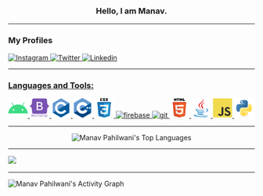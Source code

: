 <h3 align = 'center'>Hello, I am Manav.</h3>
<hr>
<h3>My Profiles</h3>
<a href="https://www.instagram.com/mann__pahilwani/">
    <img alt="Instagram" src="https://img.shields.io/badge/Instagram-E4405F?logo=instagram&logoColor=white&style=flat-square"/>
<a href="https://twitter.com/MannPahilwani">
    <img alt="Twitter"src="https://img.shields.io/badge/Twitter-1DA1F2?logo=twitter&logoColor=white&style=flat-square"/>
<a href="https://www.linkedin.com/in/manav-pahilwani-a81a25207/">
    <img alt="Linkedin"src="https://img.shields.io/badge/linkedin-0077B5?logo=linkedin&logoColor=white&style=flat-square"/>
<hr>
<h3 align="left">Languages and Tools:</h3>
<p align="left"> <a href="https://developer.android.com" target="_blank" rel="noreferrer"> <img src="https://raw.githubusercontent.com/github/explore/80688e429a7d4ef2fca1e82350fe8e3517d3494d/topics/android/android.png" alt="android" width="40" height="40"/> </a> <a href="https://getbootstrap.com" target="_blank" rel="noreferrer"> <img src="https://raw.githubusercontent.com/devicons/devicon/master/icons/bootstrap/bootstrap-plain-wordmark.svg" alt="bootstrap" width="40" height="40"/> </a> <a href="https://www.cprogramming.com/" target="_blank" rel="noreferrer"> <img src="https://raw.githubusercontent.com/devicons/devicon/master/icons/c/c-original.svg" alt="c" width="40" height="40"/> </a> <a href="https://www.w3schools.com/cpp/" target="_blank" rel="noreferrer"> <img src="https://raw.githubusercontent.com/devicons/devicon/master/icons/cplusplus/cplusplus-original.svg" alt="cplusplus" width="40" height="40"/> </a> <a href="https://www.w3schools.com/css/" target="_blank" rel="noreferrer"> <img src="https://raw.githubusercontent.com/devicons/devicon/master/icons/css3/css3-original-wordmark.svg" alt="css3" width="40" height="40"/> </a> <a href="https://firebase.google.com/" target="_blank" rel="noreferrer"> <img src="https://www.vectorlogo.zone/logos/firebase/firebase-icon.svg" alt="firebase" width="40" height="40"/> </a> <a href="https://git-scm.com/" target="_blank" rel="noreferrer"> <img src="https://www.vectorlogo.zone/logos/git-scm/git-scm-icon.svg" alt="git" width="40" height="40"/> </a> <a href="https://www.w3.org/html/" target="_blank" rel="noreferrer"> <img src="https://raw.githubusercontent.com/devicons/devicon/master/icons/html5/html5-original-wordmark.svg" alt="html5" width="40" height="40"/> </a> <a href="https://www.java.com" target="_blank" rel="noreferrer"> <img src="https://raw.githubusercontent.com/devicons/devicon/master/icons/java/java-original.svg" alt="java" width="40" height="40"/> </a> <a href="https://developer.mozilla.org/en-US/docs/Web/JavaScript" target="_blank" rel="noreferrer"> <img src="https://raw.githubusercontent.com/devicons/devicon/master/icons/javascript/javascript-original.svg" alt="javascript" width="40" height="40"/> </a> <a href="https://www.python.org" target="_blank" rel="noreferrer"> <img src="https://raw.githubusercontent.com/devicons/devicon/master/icons/python/python-original.svg" alt="python" width="40" height="40"/> </a> </p>
<hr> 
<p align="center"><img alt="Manav Pahilwani's Top Languages" src="https://github-readme-stats.vercel.app/api/top-langs/?username=Hamilton122002&langs_count=6&count_private=true&layout=compact&theme=react&hide_border=true&bg_color=0D1117" /></p>
<hr>
<img src="https://github-readme-stats.vercel.app/api?username=Hamilton122002" />
<hr>
<img alt="Manav Pahilwani's Activity Graph" src="https://activity-graph.herokuapp.com/graph?username=Hamilton122002&bg_color=0D1117&color=5BCDEC&line=5BCDEC&point=FFFFFF&hide_border=true" />

